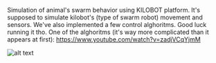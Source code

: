 Simulation of animal's swarm behavior using KILOBOT platform. It's supposed to simulate kilobot's (type of swarm robot) movement and sensors. We've also implemented a few control alghoritms. Good luck running it tho. 
One of the alghoritms (it's way more complicated than it appears at first):
https://www.youtube.com/watch?v=zadjVCqYjmM 

![alt text](https://i.imgur.com/vWrRoOj.png)

